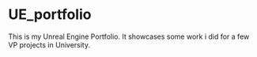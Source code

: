 # UE_portfolio
This is my Unreal Engine Portfolio. It showcases some work i did for a few VP projects in University.
